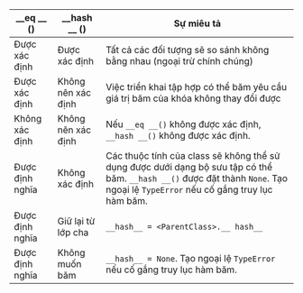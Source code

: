 | __eq __ () | __hash __ () | Sự miêu tả|
|----------|-----------|--------------------------------------------------|
| Được xác định | Được xác định | Tất cả các đối tượng sẽ so sánh không bằng nhau (ngoại trừ chính chúng) |
| Được xác định | Không nên xác định | Việc triển khai tập hợp có thể băm yêu cầu giá trị băm của khóa không thay đổi được |
| Không xác định | Không nên xác định | Nếu `__eq __()` không được xác định, `__hash __()` không được xác định. |
| Được định nghĩa | Không xác định | Các thuộc tính của class sẽ không thể sử dụng được dưới dạng bộ sưu tập có thể băm. `__hash __()` được đặt thành `None`. Tạo ngoại lệ `TypeError` nếu cố gắng truy lục hàm băm.|
| Được định nghĩa | Giữ lại từ lớp cha | `__hash__ = <ParentClass>.__ hash__` |
| Được định nghĩa | Không muốn băm | `__hash__ = None`. Tạo ngoại lệ `TypeError` nếu cố gắng truy lục hàm băm.|

